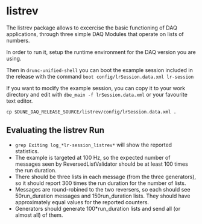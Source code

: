 # listrev

The listrev package allows to excercise the basic functioning of DAQ applications, through three simple DAQ Modules that operate on lists of numbers.

In order to run it, setup the runtime environment for the DAQ version you are using.

Then in `drunc-unified-shell` you can boot the example session included in the release with the command `boot config/lrSession.data.xml lr-session`

If you want to modify the example session, you can copy it to your work directory and edit with `dbe_main -f lrSession.data.xml` or your favourite text editor.
   ```
   cp $DUNE_DAQ_RELEASE_SOURCE/listrev/config/lrSession.data.xml .
   ```


## Evaluating the listrev Run

  * `grep Exiting log_*lr-session_listrev*` will show the reported statistics.
  * The example is targeted at 100 Hz, so the expected number of messages seen by ReversedListValidator should be at least 100 times the run duration.
  * There should be three lists in each message (from the three generators), so it should report 300 times the run duration for the number of lists.
  * Messages are round-robined to the two reversers, so each should see 50run_duration messages and 150run_duration lists. They should have approximately equal values for the reported counters.
  * Generators should generate 100*run_duration lists and send all (or almost all) of them.